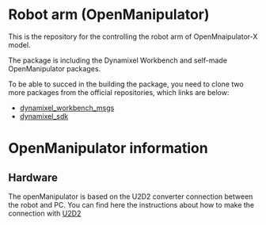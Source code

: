# Robot arm (OpenManipulator)

This is the repository for the controlling the robot arm of OpenMnaipulator-X model.

The package is including the Dynamixel Workbench and self-made OpenManipulator packages.

To be able to succed in the building the package, you need to clone two more packages from the official repositories, which links are below:
- [dynamixel_workbench_msgs](https://github.com/ROBOTIS-GIT/dynamixel-workbench-msgs)
- [dynamixel_sdk](https://github.com/ROBOTIS-GIT/DynamixelSDK)

# OpenManipulator information

## Hardware
The openManipulator is based on the U2D2 converter connection between the robot and PC.
You can find here the instructions about how to make the connection with [U2D2](https://emanual.robotis.com/docs/en/parts/interface/u2d2/)
